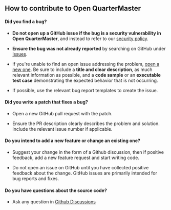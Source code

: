 ## How to contribute to Open QuarterMaster

#### **Did you find a bug?**

* **Do not open up a GitHub issue if the bug is a security vulnerability
  in Open QuarterMaster**, and instead to refer to our [security policy](https://github.com/Epic-Breakfast-Productions/OpenQuarterMaster/security/policy).

* **Ensure the bug was not already reported** by searching on GitHub under [Issues](https://github.com/Epic-Breakfast-Productions/OpenQuarterMaster/issues).

* If you're unable to find an open issue addressing the problem, [open a new one](https://github.com/Epic-Breakfast-Productions/OpenQuarterMaster/issues/new). Be sure to include a **title and clear description**, as much relevant information as possible, and a **code sample** or an **executable test case** demonstrating the expected behavior that is not occurring.

* If possible, use the relevant bug report templates to create the issue.

#### **Did you write a patch that fixes a bug?**

* Open a new GitHub pull request with the patch.

* Ensure the PR description clearly describes the problem and solution. Include the relevant issue number if applicable.

#### **Do you intend to add a new feature or change an existing one?**

* Suggest your change in the form of a Github discussion, then if positive feedback, add a new feature request and start writing code.

* Do not open an issue on GitHub until you have collected positive feedback about the change. GitHub issues are primarily intended for bug reports and fixes.

#### **Do you have questions about the source code?**

* Ask any question in [Github Discussions](https://github.com/Epic-Breakfast-Productions/OpenQuarterMaster/discussions)
